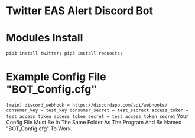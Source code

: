 # Twitter EAS Alert Discord Bot

# Modules Install

`pip3 install twitter; pip3 install requests;`

# Example Config File "BOT_Config.cfg"
`
[main]
discord_webhook = https://discordapp.com/api/webhooks/
consumer_key = test_key
consumer_secret = test_secrect
access_token = test_access_token
access_token_secret = test_access_token_secret
`
Your Config File Must Be In The Same Folder As The Program And Be Named "BOT_Config.cfg" To Work.
